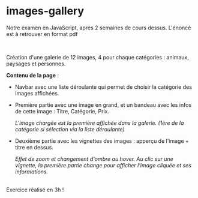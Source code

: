 # images-gallery

Notre examen en JavaScript, après 2 semaines de cours dessus. L'énoncé est à retrouver en format pdf

<br>

Création d'une galerie de 12 images, 4 pour chaque catégories : animaux, paysages et personnes.

__Contenu de la page__ :

- Navbar avec une liste déroulante qui permet de choisir la catégorie des images affichées.

- Première partie avec une image en grand, et un bandeau avec les infos de cette image : Titre, Catégorie, Prix.

  *L'image chargée est la première affichée dans la galerie. (1ère de la catégorie si sélection via la liste déroulante)*

- Deuxième partie avec les vignettes des images : apperçu de l'image + titre en dessus.

  *Effet de zoom et changement d'ombre au hover. Au clic sur une vignette, la première partie change pour afficher l'image cliquée et ses informations.*
  
  
<br>
Exercice réalisé en 3h !

